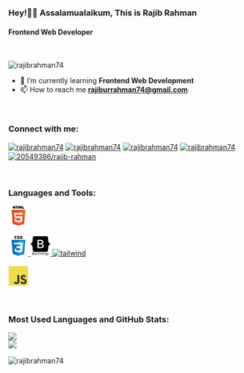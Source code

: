 <h3 align="left">Hey!🙋‍♂️ Assalamualaikum, This is Rajib Rahman</h3>
<h4 align="left">Frontend Web Developer</h4>
<br>
<p align="left"> <img src="https://komarev.com/ghpvc/?username=rajibrahman74&label=Profile%20views&color=0e75b6&style=flat" alt="rajibrahman74" /> </p>

- 🌱 I’m currently learning ****Frontend Web Development****
- 📫 How to reach me **rajiburrahman74@gmail.com**
<br>
<h3 align="left">Connect with me:</h3>
<p align="left">
<a href="https://linkedin.com/in/rajibrahman74" target="blank"><img align="center" src="https://raw.githubusercontent.com/rahuldkjain/github-profile-readme-generator/master/src/images/icons/Social/linked-in-alt.svg" alt="rajibrahman74" height="30" width="40" /></a>
<a href="https://fb.com/rajibrahman74" target="blank"><img align="center" src="https://raw.githubusercontent.com/rahuldkjain/github-profile-readme-generator/master/src/images/icons/Social/facebook.svg" alt="rajibrahman74" height="30" width="40" /></a>
<a href="https://instagram.com/rajibrahman74" target="blank"><img align="center" src="https://raw.githubusercontent.com/rahuldkjain/github-profile-readme-generator/master/src/images/icons/Social/instagram.svg" alt="rajibrahman74" height="30" width="40" /></a>
<a href="https://twitter.com/rajibrahman74" target="blank"><img align="center" src="https://raw.githubusercontent.com/rahuldkjain/github-profile-readme-generator/master/src/images/icons/Social/twitter.svg" alt="rajibrahman74" height="30" width="40" /></a>
<a href="https://stackoverflow.com/users/20549386/rajib-rahman" target="blank"><img align="center" src="https://raw.githubusercontent.com/rahuldkjain/github-profile-readme-generator/master/src/images/icons/Social/stack-overflow.svg" alt="20549386/rajib-rahman" height="30" width="40" /></a>
</p>
<br>
<h3 align="left">Languages and Tools:</h3>
<p align="left"> <a target="_blank" href="https://www.w3schools.com/html/default.asp" rel="noreferrer"> <img
                src="https://raw.githubusercontent.com/devicons/devicon/master/icons/html5/html5-original-wordmark.svg"
                alt="html5" width="40" height="40" /> </a>
        <br>
        <br>
        <a target="_blank" href="https://www.w3schools.com/css/" rel="noreferrer"> <img
                src="https://raw.githubusercontent.com/devicons/devicon/master/icons/css3/css3-original-wordmark.svg"
                alt="css3" width="40" height="40" /> </a> <a target="_blank" href="https://getbootstrap.com"
            rel="noreferrer"> <img
                src="https://raw.githubusercontent.com/devicons/devicon/master/icons/bootstrap/bootstrap-plain-wordmark.svg"
                alt="bootstrap" width="40" height="40" /> </a> <a target="_blank" href="https://tailwindcss.com/"
            rel="noreferrer"> <img src="https://www.vectorlogo.zone/logos/tailwindcss/tailwindcss-icon.svg"
                alt="tailwind" width="40" height="40" /> </a>
        <br>
        <br>
        <a target="_blank" href="https://developer.mozilla.org/en-US/docs/Web/JavaScript" rel="noreferrer"> <img
                src="https://raw.githubusercontent.com/devicons/devicon/master/icons/javascript/javascript-original.svg"
                alt="javascript" width="40" height="40" /> </a>
    </p>
<br>
<h3 align="left">Most Used Languages and GitHub Stats:</h3>
<div style="display: flex; flex-direction: column;">
        <img src="https://github-readme-stats.vercel.app/api/top-langs/?username=rajibrahman74&hide_border=true&layout=compact"/>
        <img src="https://github-readme-stats.vercel.app/api?username=rajibrahman74&show_icons=true&count_private=true&hide_border=true"/>
        <p><img align="center" src="https://github-readme-streak-stats.herokuapp.com/?user=rajibrahman74&" alt="rajibrahman74" /></p>
    </div>
